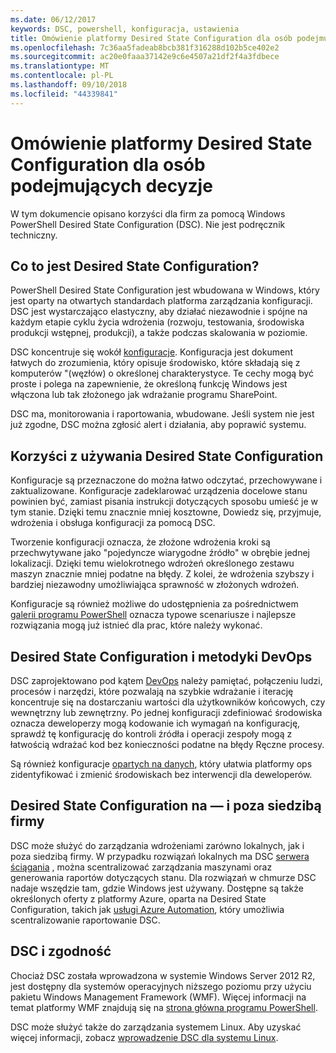 ```yaml
---
ms.date: 06/12/2017
keywords: DSC, powershell, konfiguracja, ustawienia
title: Omówienie platformy Desired State Configuration dla osób podejmujących decyzje
ms.openlocfilehash: 7c36aa5fadeab8bcb381f316288d102b5ce402e2
ms.sourcegitcommit: ac20e0faaa37142e9c6e4507a21df2f4a3fdbece
ms.translationtype: MT
ms.contentlocale: pl-PL
ms.lasthandoff: 09/10/2018
ms.locfileid: "44339841"
---
```

# <a name="desired-state-configuration-overview-for-decision-makers"></a>Omówienie platformy Desired State Configuration dla osób podejmujących decyzje

W tym dokumencie opisano korzyści dla firm za pomocą Windows PowerShell Desired State Configuration (DSC). Nie jest podręcznik techniczny.

## <a name="what-is-desired-state-configuration"></a>Co to jest Desired State Configuration?

PowerShell Desired State Configuration jest wbudowana w Windows, który jest oparty na otwartych standardach platforma zarządzania konfiguracji. DSC jest wystarczająco elastyczny, aby działać niezawodnie i spójne na każdym etapie cyklu życia wdrożenia (rozwoju, testowania, środowiska produkcji wstępnej, produkcji), a także podczas skalowania w poziomie.

DSC koncentruje się wokół [konfiguracje](configurations.md).
Konfiguracja jest dokument łatwych do zrozumienia, który opisuje środowisko, które składają się z komputerów "(węzłów) o określonej charakterystyce.
Te cechy mogą być proste i polega na zapewnienie, że określoną funkcję Windows jest włączona lub tak złożonego jak wdrażanie programu SharePoint.

DSC ma, monitorowania i raportowania, wbudowane.
Jeśli system nie jest już zgodne, DSC można zgłosić alert i działania, aby poprawić systemu.

## <a name="benefits-of-using-desired-state-configuration"></a>Korzyści z używania Desired State Configuration

Konfiguracje są przeznaczone do można łatwo odczytać, przechowywane i zaktualizowane.
Konfiguracje zadeklarować urządzenia docelowe stanu powinien być, zamiast pisania instrukcji dotyczących sposobu umieść je w tym stanie.
Dzięki temu znacznie mniej kosztowne, Dowiedz się, przyjmuje, wdrożenia i obsługa konfiguracji za pomocą DSC.

Tworzenie konfiguracji oznacza, że złożone wdrożenia kroki są przechwytywane jako "pojedyncze wiarygodne źródło" w obrębie jednej lokalizacji.
Dzięki temu wielokrotnego wdrożeń określonego zestawu maszyn znacznie mniej podatne na błędy.
Z kolei, że wdrożenia szybszy i bardziej niezawodny umożliwiająca sprawność w złożonych wdrożeń.

Konfiguracje są również możliwe do udostępnienia za pośrednictwem [galerii programu PowerShell](https://powershellgallery.com) oznacza typowe scenariusze i najlepsze rozwiązania mogą już istnieć dla prac, które należy wykonać.


## <a name="desired-state-configuration-and-devops"></a>Desired State Configuration i metodyki DevOps

DSC zaprojektowano pod kątem [DevOps](http://blogs.technet.com/b/ashleymcglone/archive/2015/11/20/devops-for-n00bs-ie-windows-people.aspx) należy pamiętać, połączeniu ludzi, procesów i narzędzi, które pozwalają na szybkie wdrażanie i iterację koncentruje się na dostarczaniu wartości dla użytkowników końcowych, czy wewnętrzny lub zewnętrzny.
Po jednej konfiguracji zdefiniować środowiska oznacza deweloperzy mogą kodowanie ich wymagań na konfigurację, sprawdź tę konfigurację do kontroli źródła i operacji zespoły mogą z łatwością wdrażać kod bez konieczności podatne na błędy Ręczne procesy.

Są również konfiguracje [opartych na danych](configData.md), który ułatwia platformy ops zidentyfikować i zmienić środowiskach bez interwencji dla deweloperów.

## <a name="desired-state-configuration-on--and-off-premises"></a>Desired State Configuration na — i poza siedzibą firmy

DSC może służyć do zarządzania wdrożeniami zarówno lokalnych, jak i poza siedzibą firmy.
W przypadku rozwiązań lokalnych ma DSC [serwera ściągania](pullServer.md) , można scentralizować zarządzania maszynami oraz generowania raportów dotyczących stanu.
Dla rozwiązań w chmurze DSC nadaje wszędzie tam, gdzie Windows jest używany.
Dostępne są także określonych oferty z platformy Azure, oparta na Desired State Configuration, takich jak [usługi Azure Automation](https://azure.microsoft.com/en-us/documentation/services/automation/), który umożliwia scentralizowanie raportowanie DSC.

## <a name="dsc-and-compatibility"></a>DSC i zgodność

Chociaż DSC została wprowadzona w systemie Windows Server 2012 R2, jest dostępny dla systemów operacyjnych niższego poziomu przy użyciu pakietu Windows Management Framework (WMF).
Więcej informacji na temat platformy WMF znajdują się na [strona główna programu PowerShell](/powershell/).

DSC może służyć także do zarządzania systemem Linux. Aby uzyskać więcej informacji, zobacz [wprowadzenie DSC dla systemu Linux](lnxGettingStarted.md).
